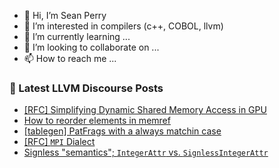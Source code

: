 - 👋 Hi, I’m Sean Perry
- 👀 I’m interested in compilers (c++, COBOL, llvm)
- 🌱 I’m currently learning ...
- 💞️ I’m looking to collaborate on ...
- 📫 How to reach me ...

<!---
s66perry/s66perry is a ✨ special ✨ repository because its `README.md` (this file) appears on your GitHub profile.
You can click the Preview link to take a look at your changes.
--->
### 📕 Latest LLVM Discourse Posts

<!-- DISCOURSE-LLVM:START -->
- [[RFC] Simplifying Dynamic Shared Memory Access in GPU](https://discourse.llvm.org/t/rfc-simplifying-dynamic-shared-memory-access-in-gpu/74559?page=2#post_36)
- [How to reorder elements in memref](https://discourse.llvm.org/t/how-to-reorder-elements-in-memref/74723#post_4)
- [[tablegen] PatFrags with a always matchin case](https://discourse.llvm.org/t/tablegen-patfrags-with-a-always-matchin-case/74728#post_1)
- [[RFC] `MPI` Dialect](https://discourse.llvm.org/t/rfc-mpi-dialect/74705#post_14)
- [Signless &quot;semantics&quot;; `IntegerAttr` vs. `SignlessIntegerAttr`](https://discourse.llvm.org/t/signless-semantics-integerattr-vs-signlessintegerattr/74697#post_7)
<!-- DISCOURSE-LLVM:END -->
